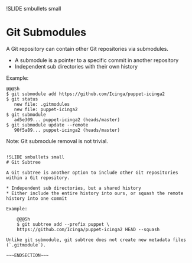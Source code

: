 !SLIDE smbullets small
# Git Submodules

A Git repository can contain other Git repositories via submodules.

* A submodule is a pointer to a specific commit in another repository
* Independent sub directories with their own history

Example:

    @@@Sh
    $ git submodule add https://github.com/Icinga/puppet-icinga2
    $ git status
       new file: .gitmodules
       new file: puppet-icinga2
    $ git submodule
       ad5e309... puppet-icinga2 (heads/master)
    $ git submodule update --remote
       90f5a89... puppet-icinga2 (heads/master)

Note: Git submodule removal is not trivial.

~~~ENDSECTION~~~

!SLIDE smbullets small
# Git Subtree

A Git subtree is another option to include other Git repositories within a Git repository.

* Independent sub directories, but a shared history
* Either include the entire history into ours, or squash the remote history into one commit

Example:

    @@@Sh
    $ git subtree add --prefix puppet \
    https://github.com/Icinga/puppet-icinga2 HEAD --squash

Unlike git submodule, git subtree does not create new metadata files (`.gitmodule`).

~~~ENDSECTION~~~
